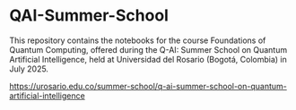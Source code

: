 # QAI-Summer-School

This repository contains the notebooks for the course Foundations of Quantum Computing, offered during the Q-AI: Summer School on Quantum Artificial Intelligence, held at Universidad del Rosario (Bogotá, Colombia) in July 2025.

https://urosario.edu.co/summer-school/q-ai-summer-school-on-quantum-artificial-intelligence
